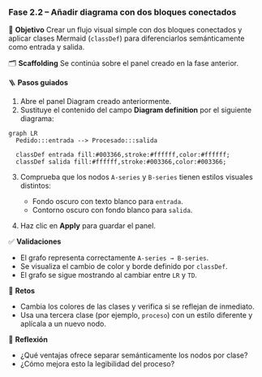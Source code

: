 ### Fase 2.2 – Añadir diagrama con dos bloques conectados

🎯 **Objetivo**
Crear un flujo visual simple con dos bloques conectados y aplicar clases Mermaid (`classDef`) para diferenciarlos semánticamente como entrada y salida.

🗂️ **Scaffolding**
Se continúa sobre el panel creado en la fase anterior.

🪜 **Pasos guiados**

1. Abre el panel Diagram creado anteriormente.
2. Sustituye el contenido del campo **Diagram definition** por el siguiente diagrama:


```mermaid
graph LR
  Pedido:::entrada --> Procesado:::salida

  classDef entrada fill:#003366,stroke:#ffffff,color:#ffffff;
  classDef salida fill:#ffffff,stroke:#003366,color:#003366;

```



3. Comprueba que los nodos `A-series` y `B-series` tienen estilos visuales distintos:

   * Fondo oscuro con texto blanco para `entrada`.
   * Contorno oscuro con fondo blanco para `salida`.

4. Haz clic en **Apply** para guardar el panel.

✅ **Validaciones**

* El grafo representa correctamente `A-series → B-series`.
* Se visualiza el cambio de color y borde definido por `classDef`.
* El grafo se sigue mostrando al cambiar entre `LR` y `TD`.

🎯 **Retos**

* Cambia los colores de las clases y verifica si se reflejan de inmediato.
* Usa una tercera clase (por ejemplo, `proceso`) con un estilo diferente y aplícala a un nuevo nodo.

💬 **Reflexión**

* ¿Qué ventajas ofrece separar semánticamente los nodos por clase?
* ¿Cómo mejora esto la legibilidad del proceso?
